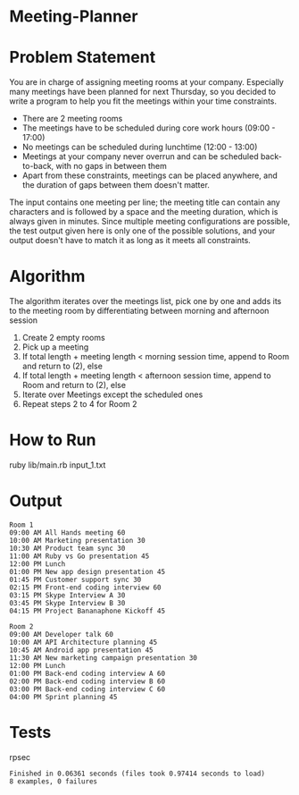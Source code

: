 # Meeting-Planner

# Problem Statement
You are in charge of assigning meeting rooms at your company. Especially many meetings
have been planned for next Thursday, so you decided to write a program to help you fit the
meetings within your time constraints.

* There are 2 meeting rooms
* The meetings have to be scheduled during core work hours (09:00 - 17:00)
* No meetings can be scheduled during lunchtime (12:00 - 13:00)
* Meetings at your company never overrun and can be scheduled back-to-back, with no gaps in between them
* Apart from these constraints, meetings can be placed anywhere, and the duration of
gaps between them doesn't matter.

The input contains one meeting per line; the meeting title can contain any characters and is
followed by a space and the meeting duration, which is always given in minutes. Since multiple
meeting configurations are possible, the test output given here is only one of the possible
solutions, and your output doesn't have to match it as long as it meets all constraints.

# Algorithm

The algorithm iterates over the meetings list, pick one by one and adds its to the meeting room by differentiating between morning and afternoon session

1. Create 2 empty rooms
2. Pick up a meeting
3. If total length + meeting length < morning session time, append to Room and return to (2), else
4. If total length + meeting length < afternoon session time, append to Room and return to (2), else
5. Iterate over Meetings except the scheduled ones
6. Repeat steps 2 to 4 for Room 2

# How to Run
ruby lib/main.rb input_1.txt

# Output
```
Room 1
09:00 AM All Hands meeting 60
10:00 AM Marketing presentation 30
10:30 AM Product team sync 30
11:00 AM Ruby vs Go presentation 45
12:00 PM Lunch
01:00 PM New app design presentation 45
01:45 PM Customer support sync 30
02:15 PM Front-end coding interview 60
03:15 PM Skype Interview A 30
03:45 PM Skype Interview B 30
04:15 PM Project Bananaphone Kickoff 45

Room 2
09:00 AM Developer talk 60
10:00 AM API Architecture planning 45
10:45 AM Android app presentation 45
11:30 AM New marketing campaign presentation 30
12:00 PM Lunch
01:00 PM Back-end coding interview A 60
02:00 PM Back-end coding interview B 60
03:00 PM Back-end coding interview C 60
04:00 PM Sprint planning 45
```
# Tests
rpsec
```
Finished in 0.06361 seconds (files took 0.97414 seconds to load)
8 examples, 0 failures
```
